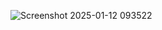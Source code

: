 ![Screenshot 2025-01-12 093522](https://github.com/user-attachments/assets/1d21ed91-6690-47b3-b255-874e7281ab59)
